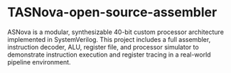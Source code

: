 # TASNova-open-source-assembler
ASNova is a modular, synthesizable 40-bit custom processor architecture implemented in SystemVerilog. This project includes a full assembler, instruction decoder, ALU, register file, and processor simulator to demonstrate instruction execution and register tracing in a real-world pipeline environment.
